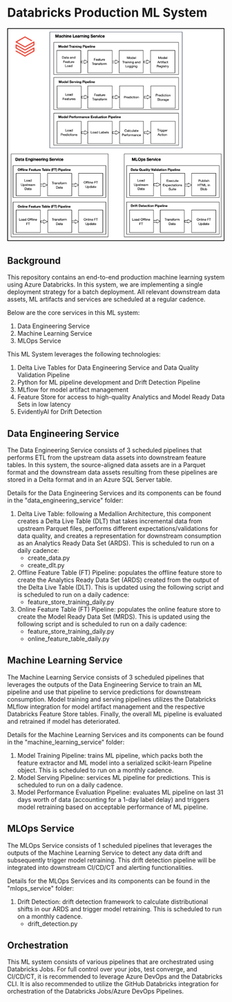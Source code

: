 # Databricks Production ML System

![Screenshot](databricks_production_ml_system/docs/images/architecture_diagram.jpg)

## Background
This repository contains an end-to-end production machine learning system using Azure Databricks. In this system, we are implementing a single deployment strategy for a batch deployment. All relevant downstream data assets, ML artifacts and services are scheduled at a regular cadence.

Below are the core services in this ML system:
1. Data Engineering Service
2. Machine Learning Service
3. MLOps Service

This ML System leverages the following technologies:
1. Delta Live Tables for Data Engineering Service and Data Quality Validation Pipeline
2. Python for ML pipeline development and Drift Detection Pipeline
3. MLflow for model artifact management
4. Feature Store for access to high-quality Analytics and Model Ready Data Sets in low latency
5. EvidentlyAI for Drift Detection

## Data Engineering Service

The Data Engineering Service consists of 3 scheduled pipelines that performs ETL from the upstream data assets into downstream feature tables. In this system, the source-aligned data assets are in a Parquet format and the downstream data assets resulting from these pipelines are stored in a Delta format and in an Azure SQL Server table. 

Details for the Data Engineering Services and its components can be found in the "data_engineering_service" folder: 
1. Delta Live Table: following a Medallion Architecture, this component creates a Delta Live Table (DLT) that takes incremental data from upstream Parquet files, performs different expectations/validations for data quality, and creates a representation for downstream consumption as an Analytics Ready Data Set (ARDS). This is scheduled to run on a daily cadence:
    - create_data.py
    - create_dlt.py
2. Offline Feature Table (FT) Pipeline: populates the offline feature store to create the Analytics Ready Data Set (ARDS) created from the output of the Delta Live Table (DLT). This is updated using the following script and is scheduled to run on a daily cadence:
    - feature_store_training_daily.py
3. Online Feature Table (FT) Pipeline: populates the online feature store to create the Model Ready Data Set (MRDS). This is updated using the following script and is scheduled to run on a daily cadence:
    - feature_store_training_daily.py
    - online_feature_table_daily.py

## Machine Learning Service

The Machine Learning Service consists of 3 scheduled pipelines that leverages the outputs of the Data Engineering Service to train an ML pipeline and use that pipeline to service predictions for downstream consumption. Model training and serving pipelines utilizes the Databricks MLflow integration for model artifact management and the respective Databricks Feature Store tables. Finally, the overall ML pipeline is evaluated and retrained if model has deteriorated.

Details for the Machine Learning Services and its components can be found in the "machine_learning_service" folder: 
1. Model Training Pipeline: trains ML pipeline, which packs both the feature extractor and ML model into a serialized scikit-learn Pipeline object. This is scheduled to run on a monthly cadence.
2. Model Serving Pipeline: services ML pipeline for predictions. This is scheduled to run on a daily cadence.
3. Model Performance Evaluation Pipeline: evaluates ML pipeline on last 31 days worth of data (accounting for a 1-day label delay) and triggers model retraining based on acceptable performance of ML pipeline.

## MLOps Service

The MLOps Service consists of 1 scheduled pipelines that leverages the outputs of the Machine Learning Service to detect any data drift and subsequently trigger model retraining. This drift detection pipeline will be integrated into downstream CI/CD/CT and alerting functionalities.

Details for the MLOps Services and its components can be found in the "mlops_service" folder: 
1. Drift Detection: drift detection framework to calculate distributional shifts in our ARDS and trigger model retraining. This is scheduled to run on a monthly cadence.
    - drift_detection.py

## Orchestration
This ML system consists of various pipelines that are orchestrated using Databricks Jobs. For full control over your jobs, test converge, and CI/CD/CT, it is recommended to leverage Azure DevOps and the Databricks CLI. It is also recommended to utilize the GitHub Databricks integration for orchestration of the Databricks Jobs/Azure DevOps Pipelines.


